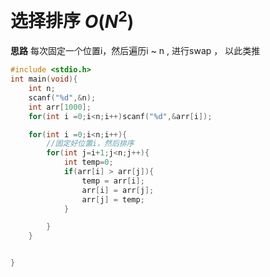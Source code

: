 # 选择排序 $O(N^2)$

**思路**   每次固定一个位置i，然后遍历i ~ n , 进行swap ， 以此类推


```cpp
#include <stdio.h>
int main(void){
    int n;
    scanf("%d",&n);
    int arr[1000];
    for(int i =0;i<n;i++)scanf("%d",&arr[i]);

    for(int i =0;i<n;i++){
        //固定好位置i，然后排序
        for(int j=i+1;j<n;j++){
            int temp=0;
            if(arr[i] > arr[j]){
                temp = arr[i];
                arr[i] = arr[j];
                arr[j] = temp;
            }

        }
    }


}

```
